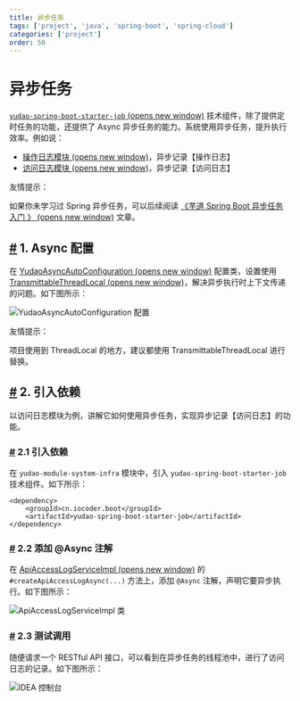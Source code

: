 ```yaml
---
title: 异步任务
tags: ['project', 'java', 'spring-boot', 'spring-cloud']
categories: ['project']
order: 50
---
```

# 异步任务

[`yudao-spring-boot-starter-job`  (opens new window)](https://github.com/YunaiV/ruoyi-vue-pro/blob/master/yudao-framework/yudao-spring-boot-starter-job/) 技术组件，除了提供定时任务的功能，还提供了 Async 异步任务的能力。系统使用异步任务，提升执行效率。例如说：

 * [操作日志模块  (opens new window)](https://github.com/YunaiV/ruoyi-vue-pro/blob/master/yudao-module-system/yudao-module-system-biz/src/main/java/cn/iocoder/yudao/module/system/service/logger/OperateLogServiceImpl.java#L42-L56)，异步记录【操作日志】
* [访问日志模块  (opens new window)](https://github.com/YunaiV/ruoyi-vue-pro/blob/master/yudao-module-infra/yudao-module-infra-biz/src/main/java/cn/iocoder/yudao/module/infra/service/logger/ApiAccessLogServiceImpl.java#L39-L44)，异步记录【访问日志】

 友情提示：

 如果你未学习过 Spring 异步任务，可以后续阅读 [《芋道 Spring Boot 异步任务入门 》  (opens new window)](https://www.iocoder.cn/Spring-Boot/Async-Job/?yudao) 文章。

 ## [#](#_1-async-配置) 1. Async 配置

 在 [YudaoAsyncAutoConfiguration  (opens new window)](https://github.com/YunaiV/ruoyi-vue-pro/blob/master/yudao-framework/yudao-spring-boot-starter-job/src/main/java/cn/iocoder/yudao/framework/quartz/config/YudaoAsyncAutoConfiguration.java) 配置类，设置使用 [TransmittableThreadLocal  (opens new window)](https://github.com/alibaba/transmittable-thread-local)，解决异步执行时上下文传递的问题。如下图所示：

 ![YudaoAsyncAutoConfiguration 配置](https://doc.iocoder.cn/img/%E5%BC%82%E6%AD%A5%E4%BB%BB%E5%8A%A1/01.png)

 友情提示：

 项目使用到 ThreadLocal 的地方，建议都使用 TransmittableThreadLocal 进行替换。

 ## [#](#_2-引入依赖) 2. 引入依赖

 以访问日志模块为例，讲解它如何使用异步任务，实现异步记录【访问日志】的功能。

 ### [#](#_2-1-引入依赖) 2.1 引入依赖

 在 `yudao-module-system-infra` 模块中，引入 `yudao-spring-boot-starter-job` 技术组件。如下所示：

 
```
<dependency>
    <groupId>cn.iocoder.boot</groupId>
    <artifactId>yudao-spring-boot-starter-job</artifactId>
</dependency>

```
### [#](#_2-2-添加-async-注解) 2.2 添加 @Async 注解

 在 [ApiAccessLogServiceImpl  (opens new window)](https://github.com/YunaiV/ruoyi-vue-pro/blob/master/yudao-module-infra/yudao-module-infra-biz/src/main/java/cn/iocoder/yudao/module/infra/service/logger/ApiAccessLogServiceImpl.java#L39-L44) 的 `#createApiAccessLogAsync(...)` 方法上，添加 `@Async` 注解，声明它要异步执行。如下图所示：

 ![ApiAccessLogServiceImpl 类](https://doc.iocoder.cn/img/%E5%BC%82%E6%AD%A5%E4%BB%BB%E5%8A%A1/02.png)

 ### [#](#_2-3-测试调用) 2.3 测试调用

 随便请求一个 RESTful API 接口，可以看到在异步任务的线程池中，进行了访问日志的记录。如下图所示：

 ![IDEA 控制台](https://doc.iocoder.cn/img/%E5%BC%82%E6%AD%A5%E4%BB%BB%E5%8A%A1/03.png)

